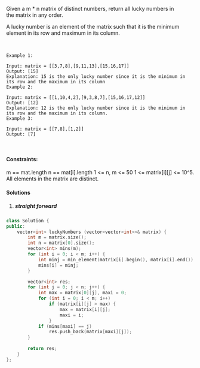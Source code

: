 Given a m * n matrix of distinct numbers, return all lucky numbers in the matrix in any order.

A lucky number is an element of the matrix such that it is the minimum element in its row and maximum in its column.

 

```
Example 1:

Input: matrix = [[3,7,8],[9,11,13],[15,16,17]]
Output: [15]
Explanation: 15 is the only lucky number since it is the minimum in its row and the maximum in its column
Example 2:

Input: matrix = [[1,10,4,2],[9,3,8,7],[15,16,17,12]]
Output: [12]
Explanation: 12 is the only lucky number since it is the minimum in its row and the maximum in its column.
Example 3:

Input: matrix = [[7,8],[1,2]]
Output: [7]
```
 

#### Constraints:

m == mat.length
n == mat[i].length
1 <= n, m <= 50
1 <= matrix[i][j] <= 10^5.
All elements in the matrix are distinct.


#### Solutions

1. ##### straight forward

```c++
class Solution {
public:
    vector<int> luckyNumbers (vector<vector<int>>& matrix) {
        int m = matrix.size();
        int n = matrix[0].size();
        vector<int> mins(m);
        for (int i = 0; i < m; i++) {
            int minj = min_element(matrix[i].begin(), matrix[i].end()) - matrix[i].begin();
            mins[i] = minj;
        }

        vector<int> res;
        for (int j = 0; j < n; j++) {
            int max = matrix[0][j], maxi = 0;
            for (int i = 0; i < m; i++)
                if (matrix[i][j] > max) {
                    max = matrix[i][j];
                    maxi = i;
                }
            if (mins[maxi] == j)
                res.push_back(matrix[maxi][j]);
        }
        
        return res;
    }
};
```